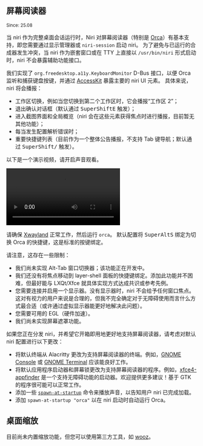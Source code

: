 ## 屏幕阅读器

<sup>Since: 25.08</sup>

当 niri 作为完整桌面会话运行时，Niri 对屏幕阅读器（特别是 [Orca](https://orca.gnome.org)）有基本支持，即您需要通过显示管理器或 `niri-session` 启动 niri。
为了避免与已运行的合成器发生冲突，当 niri 作为嵌套窗口或在 TTY 上直接以 `/usr/bin/niri` 形式启动时，niri 不会暴露辅助功能接口。

我们实现了 `org.freedesktop.a11y.KeyboardMonitor` D-Bus 接口，以便 Orca 监听和捕获键盘按键，并通过 [AccessKit](https://accesskit.dev) 暴露主要的 niri UI 元素。
具体来说，niri 将会播报：

- 工作区切换，例如当您切换到第二个工作区时，它会播报“工作区 2”；
- 退出确认对话框（默认通过 <kbd>Super</kbd><kbd>Shift</kbd><kbd>E</kbd> 触发）；
- 进入截图界面和全局概览（niri 会在这些元素获得焦点时进行播报，目前暂无其他功能）；
- 每当发生配置解析错误时；
- 重要快捷键列表（目前作为一个整体公告播报，不支持 Tab 键导航；默认通过 <kbd>Super</kbd><kbd>Shift</kbd><kbd>/</kbd> 触发）。

以下是一个演示视频，请开启声音观看。

<video controls src="https://github.com/user-attachments/assets/afceba6f-79f1-47ec-b859-a0fcb7f8eae3">

https://github.com/user-attachments/assets/afceba6f-79f1-47ec-b859-a0fcb7f8eae3

</video>

请确保 [Xwayland](./Xwayland.md) 正常工作，然后运行 `orca`。
默认配置将 <kbd>Super</kbd><kbd>Alt</kbd><kbd>S</kbd> 绑定为切换 Orca 的快捷键，这是标准的按键绑定。

请注意，这存在一些限制：

- 我们尚未实现 Alt-Tab 窗口切换器；该功能正在开发中。
- 我们还没有将焦点移动到 layer-shell 面板的快捷键绑定。添加此功能并不困难，但最好能与 LXQt/Xfce 就具体实现方式达成共识或参考先例。
- 您需要连接并启用一个显示器。没有显示器时，niri 不会给予任何窗口焦点。这对有视力的用户来说是合理的，但我不完全确定对于无障碍使用而言什么方式最合适（或许通过虚拟显示器能更好地解决此问题）。
- 您需要可用的 EGL（硬件加速）。
- 我们尚未实现屏幕遮罩功能。

如果您正在分发 niri，并希望它开箱即用地更好地支持屏幕阅读器，请考虑对默认 niri 配置进行以下更改：

- 将默认终端从 Alacritty 更改为支持屏幕阅读器的终端。例如，[GNOME Console](https://gitlab.gnome.org/GNOME/console) 或 [GNOME Terminal](https://gitlab.gnome.org/GNOME/gnome-terminal) 应该能良好工作。
- 将默认应用程序启动器和屏幕锁更改为支持屏幕阅读器的程序。例如，[xfce4-appfinder](https://docs.xfce.org/xfce/xfce4-appfinder/start) 是一个支持无障碍功能的启动器。欢迎提供更多建议！基于 GTK 的程序很可能可以正常工作。
- 添加一些 [`spawn-at-startup`](./Configuration:-Miscellaneous.md#spawn-at-startup) 命令来播放声音，以告知用户 niri 已完成加载。
- 添加 `spawn-at-startup "orca"` 以在 niri 启动时自动运行 Orca。

## 桌面缩放

目前尚未内置缩放功能，但您可以使用第三方工具，如 [wooz](https://github.com/negrel/wooz)。
